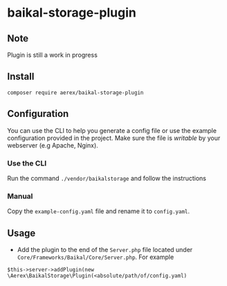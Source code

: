 # baikal-storage-plugin

## Note
Plugin is still a work in progress

## Install
```
composer require aerex/baikal-storage-plugin
```

## Configuration
You can use the CLI to help you generate a config file or use the example configuration provided in the project. Make sure the file is *writable* by your webserver (e.g Apache, Nginx).

### Use the CLI
Run the command `./vendor/baikalstorage` and follow the instructions

### Manual
Copy the `example-config.yaml` file and rename it to `config.yaml`.

## Usage
- Add the plugin to the end of the  `Server.php` file located under `Core/Frameworks/Baikal/Core/Server.php`. For example

```
$this->server->addPlugin(new \Aerex\BaikalStorage\Plugin(<absolute/path/of/config.yaml)
```
